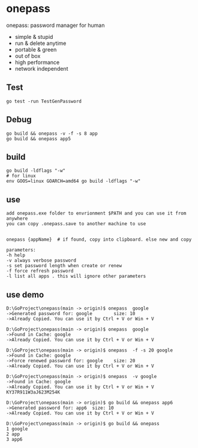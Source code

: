 # onepass
onepass: password manager for human

- simple & stupid
- run & delete anytime
- portable & green
- out of box
- high performance
- network independent


## Test
```
go test -run TestGenPassword
```


## Debug
```
go build && onepass -v -f -s 8 app
go build && onepass app5
```

## build

```
go build -ldflags "-w"
# for linux
env GOOS=linux GOARCH=amd64 go build -ldflags "-w"
```

## use 
```
add onepass.exe folder to envrionment $PATH and you can use it from anywhere 
you can copy .onepass.save to another machine to use 


onepass {appName}  # if found, copy into clipboard. else new and copy

parameters:
-h help 
-v always verbose password
-s set password length when create or renew
-f force refresh password
-l list all apps . this will ignore other parameters 
```

## use demo
```
D:\GoProject\onepass(main -> origin)$ onepass  google
->Generated password for: google        size: 10
->Already Copied. You can use it by Ctrl + V or Win + V

D:\GoProject\onepass(main -> origin)$ onepass  google
->Found in Cache: google
->Already Copied. You can use it by Ctrl + V or Win + V

D:\GoProject\onepass(main -> origin)$ onepass  -f -s 20 google
->Found in Cache: google
->Force renewed password for: google    size: 20
->Already Copied. You can use it by Ctrl + V or Win + V

D:\GoProject\onepass(main -> origin)$ onepass  -v google
->Found in Cache: google
->Already Copied. You can use it by Ctrl + V or Win + V
KY37R911W3aJ623M254K

D:\GoProject\onepass(main -> origin)$ go build && onepass app6
->Generated password for: app6  size: 10
->Already Copied. You can use it by Ctrl + V or Win + V

D:\GoProject\onepass(main -> origin)$ go build && onepass
1 google
2 app
3 app6

```


